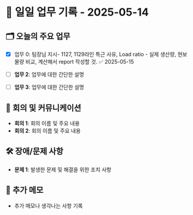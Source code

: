 # 📅 일일 업무 기록 - 2025-05-14

## 🗂 오늘의 주요 업무
- [x] 업무 0: 팀장님 지시- 1127, 1129라인 특근 사유, Load ratio - 실제 생산량, 현보 물량 비교, 계산해서 report 작성할 것. ✅ 2025-05-15
- [ ] **업무 2**: 업무에 대한 간단한 설명
- [ ] **업무 3**: 업무에 대한 간단한 설명



## 🔄 회의 및 커뮤니케이션
- **회의 1**: 회의 이름 및 주요 내용
- **회의 2**: 회의 이름 및 주요 내용

## 🛠 장애/문제 사항
- **문제 1**: 발생한 문제 및 해결을 위한 조치 사항


## 📝 추가 메모
- 추가 메모나 생각나는 사항 기록

